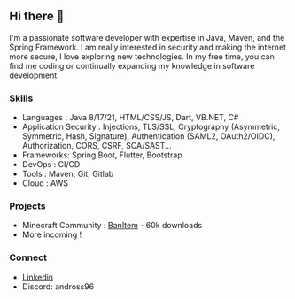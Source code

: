 ## Hi there 👋
I'm a passionate software developer with expertise in Java, Maven, and the Spring Framework. I am really interested in security and making the internet more secure, I love exploring new technologies. In my free time, you can find me coding or continually expanding my knowledge in software development.

### Skills
- Languages : Java 8/17/21, HTML/CSS/JS, Dart, VB.NET, C#
- Application Security : Injections, TLS/SSL, Cryptography (Asymmetric, Symmetric, Hash, Signature), Authentication (SAML2, OAuth2/OIDC), Authorization, CORS, CSRF, SCA/SAST...
- Frameworks: Spring Boot, Flutter, Bootstrap
- DevOps : CI/CD
- Tools : Maven, Git, Gitlab
- Cloud : AWS

### Projects
- Minecraft Community : [BanItem](https://www.spigotmc.org/resources/banitem-1-7.67701/) - 60k downloads
- More incoming !

### Connect
- [Linkedin](https://www.linkedin.com/in/andross96/)
- Discord: andross96


